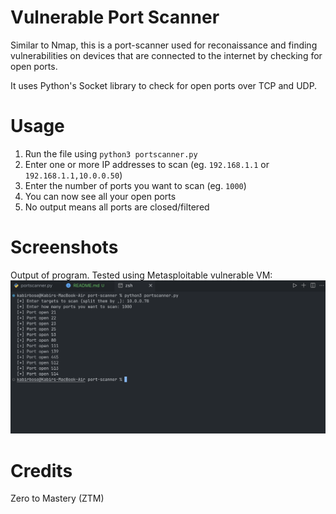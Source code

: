 # Vulnerable Port Scanner

Similar to Nmap, this is a port-scanner used for reconaissance and finding vulnerabilities on devices that are connected to the internet by checking for open ports.

It uses Python's Socket library to check for open ports over TCP and UDP.

# Usage

1. Run the file using `python3 portscanner.py`
2. Enter one or more IP addresses to scan (eg. `192.168.1.1` or `192.168.1.1,10.0.0.50`)
3. Enter the number of ports you want to scan (eg. `1000`)
4. You can now see all your open ports
5. No output means all ports are closed/filtered

# Screenshots

Output of program. Tested using Metasploitable vulnerable VM:
![Program Output](screenshots/output.png)

# Credits
Zero to Mastery (ZTM)
